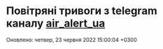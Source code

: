 # Повітряні тривоги з telegram каналу [air_alert_ua](https://t.me/air_alert_ua)

Оновлено:
четвер, 23 червня 2022 15:00:04 +0300
